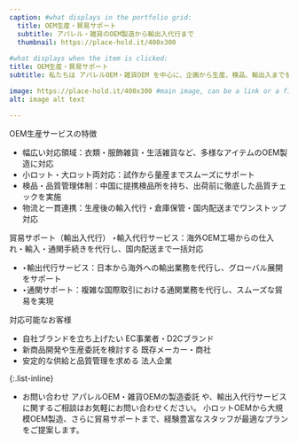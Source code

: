 ```yaml
---
caption: #what displays in the portfolio grid:
  title: OEM生産・貿易サポート
  subtitle: アパレル・雑貨のOEM製造から輸出入代行まで
  thumbnail: https://place-hold.it/400x300
  
#what displays when the item is clicked:
title: OEM生産・貿易サポート
subtitle: 私たちは アパレルOEM・雑貨OEM を中心に、企画から生産、検品、輸出入までを一貫してサポートするサービスを提供しています。小ロット対応から大規模生産まで柔軟に対応可能。ブランド立ち上げを目指すEC事業者様から、安定した供給を求める法人企業様まで、幅広いニーズに応える OEM製造・貿易サポート が私たちの強みです。

image: https://place-hold.it/400x300 #main image, can be a link or a file in assets/img/portfolio
alt: image alt text

---
```

OEM生産サービスの特徴
 - 幅広い対応領域：衣類・服飾雑貨・生活雑貨など、多様なアイテムのOEM製造に対応
 -  小ロット・大ロット両対応：試作から量産までスムーズにサポート
 - 検品・品質管理体制：中国に提携検品所を持ち、出荷前に徹底した品質チェックを実施
 - 物流と一貫連携：生産後の輸入代行・倉庫保管・国内配送までワンストップ対応

貿易サポート（輸出入代行）
‣輸入代行サービス：海外OEM工場からの仕入れ・輸入・通関手続きを代行し、国内配送まで一括対応
 - ‣輸出代行サービス：日本から海外への輸出業務を代行し、グローバル展開をサポート
 - ‣通関サポート：複雑な国際取引における通関業務を代行し、スムーズな貿易を実現

対応可能なお客様
 - 自社ブランドを立ち上げたい EC事業者・D2Cブランド
 - 新商品開発や生産委託を検討する 既存メーカー・商社
 - 安定的な供給と品質管理を求める 法人企業

{:.list-inline} 
 - お問い合わせ
アパレルOEM・雑貨OEMの製造委託 や、輸出入代行サービス に関するご相談はお気軽にお問い合わせください。
小ロットOEMから大規模OEM製造、さらに貿易サポートまで、経験豊富なスタッフが最適なプランをご提案します。

